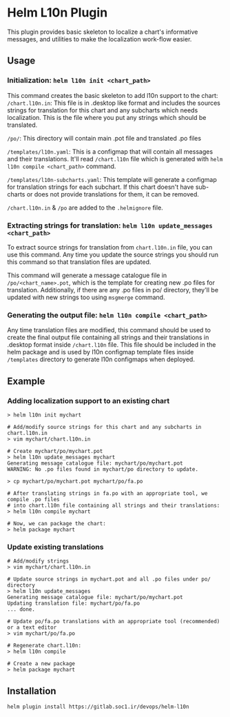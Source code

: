 Helm L10n Plugin
================
This plugin provides basic skeleton to localize a chart's informative messages,
and utilities to make the localization work-flow easier. 

## Usage

### Initialization: `helm l10n init <chart_path>`
This command creates the basic skeleton to add l10n support to the chart:
  `/chart.l10n.in`: This file is in .desktop like format and includes the sources
  strings for translation for this chart and any subcharts which needs
  localization. This is the file where you put any strings which should be
  translated.

  `/po/`: This directory will contain main .pot file and translated .po files

  `/templates/l10n.yaml`: This is a configmap that will contain all messages and
  their translations. It'll read `/chart.l10n` file which is generated with
  `helm l10n compile <chart_path>` command.

  `/templates/l10n-subcharts.yaml`: This template will generate a configmap for
  translation strings for each subchart. If this chart doesn't have sub-charts
  or does not provide translations for them, it can be removed.

`/chart.l10n.in` & `/po` are added to the `.helmignore` file.

### Extracting strings for translation: `helm l10n update_messages <chart_path>`
To extract source strings for translation from `chart.l10n.in` file,
you can use this command. Any time you update the source strings you should run
this command so that translation files are updated.

This command will generate a message catalogue file in `/po/<chart_name>.pot`,
which is the template for creating new .po files for translation. Additionally,
if there are any .po files in po/ directory, they'll be updated with new strings
too using `msgmerge` command.

### Generating the output file: `helm l10n compile <chart_path>`
Any time translation files are modified, this command should be used to create
the final output file containing all strings and their translations in .desktop
format inside `/chart.l10n` file. This file should be included in the helm package
and is used by l10n configmap template files inside `/templates` directory to
generate l10n configmaps when deployed.

## Example
### Adding localization support to an existing chart
```
> helm l10n init mychart

# Add/modify source strings for this chart and any subcharts in chart.l10n.in
> vim mychart/chart.l10n.in

# Create mychart/po/mychart.pot
> helm l10n update_messages mychart
Generating message catalogue file: mychart/po/mychart.pot
WARNING: No .po files found in mychart/po directory to update.

> cp mychart/po/mychart.pot mychart/po/fa.po

# After translating strings in fa.po with an appropriate tool, we compile .po files
# into chart.l10n file containing all strings and their translations:
> helm l10n compile mychart

# Now, we can package the chart:
> helm package mychart
```

### Update existing translations
```
# Add/modify strings
> vim mychart/chart.l10n.in

# Update source strings in mychart.pot and all .po files under po/ directory
> helm l10n update_messages
Generating message catalogue file: mychart/po/mychart.pot
Updating translation file: mychart/po/fa.po
... done.

# Update po/fa.po translations with an appropriate tool (recommended) or a text editor
> vim mychart/po/fa.po

# Regenerate chart.l10n:
> helm l10n compile

# Create a new package
> helm package mychart
```

## Installation
```
helm plugin install https://gitlab.soc1.ir/devops/helm-l10n
```
